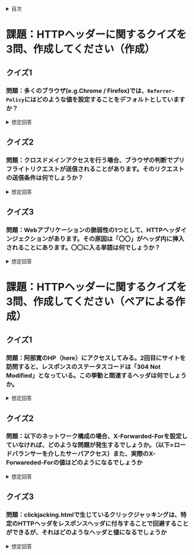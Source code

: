 <!-- START doctoc generated TOC please keep comment here to allow auto update -->
<!-- DON'T EDIT THIS SECTION, INSTEAD RE-RUN doctoc TO UPDATE -->
<details>
<summary>目次</summary>

- [課題：HTTPヘッダーに関するクイズを3問、作成してください（作成）](#%E8%AA%B2%E9%A1%8Chttp%E3%83%98%E3%83%83%E3%83%80%E3%83%BC%E3%81%AB%E9%96%A2%E3%81%99%E3%82%8B%E3%82%AF%E3%82%A4%E3%82%BA%E3%82%923%E5%95%8F%E4%BD%9C%E6%88%90%E3%81%97%E3%81%A6%E3%81%8F%E3%81%A0%E3%81%95%E3%81%84%E4%BD%9C%E6%88%90)
  - [クイズ1](#%E3%82%AF%E3%82%A4%E3%82%BA1)
    - [問題：多くのブラウザ(e.g.Chrome / Firefox)では、`Referrer-Policy`にはどのような値を設定することをデフォルトとしていますか？](#%E5%95%8F%E9%A1%8C%E5%A4%9A%E3%81%8F%E3%81%AE%E3%83%96%E3%83%A9%E3%82%A6%E3%82%B6egchrome--firefox%E3%81%A7%E3%81%AFreferrer-policy%E3%81%AB%E3%81%AF%E3%81%A9%E3%81%AE%E3%82%88%E3%81%86%E3%81%AA%E5%80%A4%E3%82%92%E8%A8%AD%E5%AE%9A%E3%81%99%E3%82%8B%E3%81%93%E3%81%A8%E3%82%92%E3%83%87%E3%83%95%E3%82%A9%E3%83%AB%E3%83%88%E3%81%A8%E3%81%97%E3%81%A6%E3%81%84%E3%81%BE%E3%81%99%E3%81%8B)
  - [クイズ2](#%E3%82%AF%E3%82%A4%E3%82%BA2)
    - [問題：クロスドメインアクセスを行う場合、ブラウザの判断でプリフライトリクエストが送信されることがあります。そのリクエストの送信条件は何でしょうか？](#%E5%95%8F%E9%A1%8C%E3%82%AF%E3%83%AD%E3%82%B9%E3%83%89%E3%83%A1%E3%82%A4%E3%83%B3%E3%82%A2%E3%82%AF%E3%82%BB%E3%82%B9%E3%82%92%E8%A1%8C%E3%81%86%E5%A0%B4%E5%90%88%E3%83%96%E3%83%A9%E3%82%A6%E3%82%B6%E3%81%AE%E5%88%A4%E6%96%AD%E3%81%A7%E3%83%97%E3%83%AA%E3%83%95%E3%83%A9%E3%82%A4%E3%83%88%E3%83%AA%E3%82%AF%E3%82%A8%E3%82%B9%E3%83%88%E3%81%8C%E9%80%81%E4%BF%A1%E3%81%95%E3%82%8C%E3%82%8B%E3%81%93%E3%81%A8%E3%81%8C%E3%81%82%E3%82%8A%E3%81%BE%E3%81%99%E3%81%9D%E3%81%AE%E3%83%AA%E3%82%AF%E3%82%A8%E3%82%B9%E3%83%88%E3%81%AE%E9%80%81%E4%BF%A1%E6%9D%A1%E4%BB%B6%E3%81%AF%E4%BD%95%E3%81%A7%E3%81%97%E3%82%87%E3%81%86%E3%81%8B)
  - [クイズ3](#%E3%82%AF%E3%82%A4%E3%82%BA3)
    - [問題：Webアプリケーションの脆弱性の1つとして、HTTPヘッダインジェクションがあります。その原因は「〇〇」がヘッダ内に挿入されることにあります。〇〇に入る単語は何でしょうか？](#%E5%95%8F%E9%A1%8Cweb%E3%82%A2%E3%83%97%E3%83%AA%E3%82%B1%E3%83%BC%E3%82%B7%E3%83%A7%E3%83%B3%E3%81%AE%E8%84%86%E5%BC%B1%E6%80%A7%E3%81%AE1%E3%81%A4%E3%81%A8%E3%81%97%E3%81%A6http%E3%83%98%E3%83%83%E3%83%80%E3%82%A4%E3%83%B3%E3%82%B8%E3%82%A7%E3%82%AF%E3%82%B7%E3%83%A7%E3%83%B3%E3%81%8C%E3%81%82%E3%82%8A%E3%81%BE%E3%81%99%E3%81%9D%E3%81%AE%E5%8E%9F%E5%9B%A0%E3%81%AF%E3%80%87%E3%80%87%E3%81%8C%E3%83%98%E3%83%83%E3%83%80%E5%86%85%E3%81%AB%E6%8C%BF%E5%85%A5%E3%81%95%E3%82%8C%E3%82%8B%E3%81%93%E3%81%A8%E3%81%AB%E3%81%82%E3%82%8A%E3%81%BE%E3%81%99%E3%80%87%E3%80%87%E3%81%AB%E5%85%A5%E3%82%8B%E5%8D%98%E8%AA%9E%E3%81%AF%E4%BD%95%E3%81%A7%E3%81%97%E3%82%87%E3%81%86%E3%81%8B)
- [課題：HTTPヘッダーに関するクイズを3問、作成してください（ペアによる作成）](#%E8%AA%B2%E9%A1%8Chttp%E3%83%98%E3%83%83%E3%83%80%E3%83%BC%E3%81%AB%E9%96%A2%E3%81%99%E3%82%8B%E3%82%AF%E3%82%A4%E3%82%BA%E3%82%923%E5%95%8F%E4%BD%9C%E6%88%90%E3%81%97%E3%81%A6%E3%81%8F%E3%81%A0%E3%81%95%E3%81%84%E3%83%9A%E3%82%A2%E3%81%AB%E3%82%88%E3%82%8B%E4%BD%9C%E6%88%90)
  - [クイズ1](#%E3%82%AF%E3%82%A4%E3%82%BA1-1)
    - [問題：阿部寛のHP（here）にアクセスしてみる。2回目にサイトを訪問すると、レスポンスのステータスコードは「304 Not Modified」となっている。この挙動と関連するヘッダは何でしょうか。](#%E5%95%8F%E9%A1%8C%E9%98%BF%E9%83%A8%E5%AF%9B%E3%81%AEhphere%E3%81%AB%E3%82%A2%E3%82%AF%E3%82%BB%E3%82%B9%E3%81%97%E3%81%A6%E3%81%BF%E3%82%8B2%E5%9B%9E%E7%9B%AE%E3%81%AB%E3%82%B5%E3%82%A4%E3%83%88%E3%82%92%E8%A8%AA%E5%95%8F%E3%81%99%E3%82%8B%E3%81%A8%E3%83%AC%E3%82%B9%E3%83%9D%E3%83%B3%E3%82%B9%E3%81%AE%E3%82%B9%E3%83%86%E3%83%BC%E3%82%BF%E3%82%B9%E3%82%B3%E3%83%BC%E3%83%89%E3%81%AF304-not-modified%E3%81%A8%E3%81%AA%E3%81%A3%E3%81%A6%E3%81%84%E3%82%8B%E3%81%93%E3%81%AE%E6%8C%99%E5%8B%95%E3%81%A8%E9%96%A2%E9%80%A3%E3%81%99%E3%82%8B%E3%83%98%E3%83%83%E3%83%80%E3%81%AF%E4%BD%95%E3%81%A7%E3%81%97%E3%82%87%E3%81%86%E3%81%8B)
  - [クイズ2](#%E3%82%AF%E3%82%A4%E3%82%BA2-1)
    - [問題：以下のネットワーク構成の場合、X-Forwarded-Forを設定していなければ、どのような問題が発生するでしょうか。（以下=ロードバランサーを介したサーバアクセス）また、実際のX-Forwareded-Forの値はどのようになるでしょうか](#%E5%95%8F%E9%A1%8C%E4%BB%A5%E4%B8%8B%E3%81%AE%E3%83%8D%E3%83%83%E3%83%88%E3%83%AF%E3%83%BC%E3%82%AF%E6%A7%8B%E6%88%90%E3%81%AE%E5%A0%B4%E5%90%88x-forwarded-for%E3%82%92%E8%A8%AD%E5%AE%9A%E3%81%97%E3%81%A6%E3%81%84%E3%81%AA%E3%81%91%E3%82%8C%E3%81%B0%E3%81%A9%E3%81%AE%E3%82%88%E3%81%86%E3%81%AA%E5%95%8F%E9%A1%8C%E3%81%8C%E7%99%BA%E7%94%9F%E3%81%99%E3%82%8B%E3%81%A7%E3%81%97%E3%82%87%E3%81%86%E3%81%8B%E4%BB%A5%E4%B8%8B%E3%83%AD%E3%83%BC%E3%83%89%E3%83%90%E3%83%A9%E3%83%B3%E3%82%B5%E3%83%BC%E3%82%92%E4%BB%8B%E3%81%97%E3%81%9F%E3%82%B5%E3%83%BC%E3%83%90%E3%82%A2%E3%82%AF%E3%82%BB%E3%82%B9%E3%81%BE%E3%81%9F%E5%AE%9F%E9%9A%9B%E3%81%AEx-forwareded-for%E3%81%AE%E5%80%A4%E3%81%AF%E3%81%A9%E3%81%AE%E3%82%88%E3%81%86%E3%81%AB%E3%81%AA%E3%82%8B%E3%81%A7%E3%81%97%E3%82%87%E3%81%86%E3%81%8B)
  - [クイズ3](#%E3%82%AF%E3%82%A4%E3%82%BA3-1)
    - [問題：clickjacking.htmlで生じているクリックジャッキングは、特定のHTTPヘッダをレスポンスヘッダに付与することで回避することができるが、それはどのようなヘッダと値になるでしょうか](#%E5%95%8F%E9%A1%8Cclickjackinghtml%E3%81%A7%E7%94%9F%E3%81%98%E3%81%A6%E3%81%84%E3%82%8B%E3%82%AF%E3%83%AA%E3%83%83%E3%82%AF%E3%82%B8%E3%83%A3%E3%83%83%E3%82%AD%E3%83%B3%E3%82%B0%E3%81%AF%E7%89%B9%E5%AE%9A%E3%81%AEhttp%E3%83%98%E3%83%83%E3%83%80%E3%82%92%E3%83%AC%E3%82%B9%E3%83%9D%E3%83%B3%E3%82%B9%E3%83%98%E3%83%83%E3%83%80%E3%81%AB%E4%BB%98%E4%B8%8E%E3%81%99%E3%82%8B%E3%81%93%E3%81%A8%E3%81%A7%E5%9B%9E%E9%81%BF%E3%81%99%E3%82%8B%E3%81%93%E3%81%A8%E3%81%8C%E3%81%A7%E3%81%8D%E3%82%8B%E3%81%8C%E3%81%9D%E3%82%8C%E3%81%AF%E3%81%A9%E3%81%AE%E3%82%88%E3%81%86%E3%81%AA%E3%83%98%E3%83%83%E3%83%80%E3%81%A8%E5%80%A4%E3%81%AB%E3%81%AA%E3%82%8B%E3%81%A7%E3%81%97%E3%82%87%E3%81%86%E3%81%8B)

</details>
<!-- END doctoc generated TOC please keep comment here to allow auto update -->

# 課題：HTTPヘッダーに関するクイズを3問、作成してください（作成）

## クイズ1

### 問題：多くのブラウザ(e.g.Chrome / Firefox)では、`Referrer-Policy`にはどのような値を設定することをデフォルトとしていますか？

<details><summary>想定回答</summary>

* `no-referrer-when-downgrade`がデフォルト値だが、最近の多くのブラウザでは`strict-origin-when-cross-origin`をデフォルトとする動きがある。

* 参考
  * 「[A new default Referrer-Policy for Chrome: strict-origin-when-cross-origin](https://developers.google.com/web/updates/2020/07/referrer-policy-new-chrome-default?s=09)」(Google)
  * 「[Referrer-Policy](https://developer.mozilla.org/ja/docs/Web/HTTP/Headers/Referrer-Policy)」(Mozilla)
</details>


## クイズ2

### 問題：クロスドメインアクセスを行う場合、ブラウザの判断でプリフライトリクエストが送信されることがあります。そのリクエストの送信条件は何でしょうか？

<details><summary>想定回答</summary>

* 以下の条件に該当しない場合（つまりシンプルリクエスト以外）は、プリフライトリクエストが送信される。
  * HTTPメソッドがGET, POST, HEADのいずれか
  * HTTPヘッダにAccept, Accept-Language, Content-Language, Content-Type以外のフィールドが含まれない
  * Content-Typeの値はapplication/x-www-form-urlencoded, multipart/form-data, text/plainのいずれか
* 参考
  * 「[CORS(Cross-Origin Resource Sharing)について整理してみた](https://dev.classmethod.jp/articles/about-cors/)」(Classmethod)

</details>

## クイズ3 

### 問題：Webアプリケーションの脆弱性の1つとして、HTTPヘッダインジェクションがあります。その原因は「〇〇」がヘッダ内に挿入されることにあります。〇〇に入る単語は何でしょうか？

<details><summary>想定回答</summary>

* 改行コード
  * HTTPヘッダの行は、改行コードで区切られるため、意図しないレスポンスヘッダが追加される恐れがある。
  * 例えば、`Set-Cookie`を改行コードに続いてヘッダに含めることで、任意のCookieを固定化することが可能なため、なりすましといった問題が発生する。
* 参考：「[改行コードに要注意！ HTTP ヘッダインジェクションの概要と対策](https://yamory.io/blog/about-http-header-injection/#http-%E3%83%98%E3%83%83%E3%83%80%E3%82%A4%E3%83%B3%E3%82%B8%E3%82%A7%E3%82%AF%E3%82%B7%E3%83%A7%E3%83%B3%E3%81%A8%E3%81%AF%E3%81%AA%E3%81%AB%E3%81%8B)」(yamory Blog)

</details>

# 課題：HTTPヘッダーに関するクイズを3問、作成してください（ペアによる作成）

## クイズ1

### 問題：阿部寛のHP（here）にアクセスしてみる。2回目にサイトを訪問すると、レスポンスのステータスコードは「304 Not Modified」となっている。この挙動と関連するヘッダは何でしょうか。

<details><summary>想定回答</summary>

* 以下の4つのヘッダが関連している。

|ヘッダ名|意味|使い分け|
|----|----|----|
|If-Modified-Since|ローカルキャッシュの更新日時(GMT)|リソースの更新日時を条件にGETする場合に使用|
|Last-Modified|リソースの更新日時|リソースの更新日時を条件にGETする場合に使用|
|If-None-Match|キャッシュしてあるリソースのETagの値|リソースのETagを条件にGETする場合に使用|
|ETag|リソースの更新状態を比較するための文字列(リソースを更新した際に別の値になるのであれば、どのような文字列でも問題ない)|リソースのETagを条件にGETする場合に使用|

参照：書籍「Webを支える技術」
</details>

## クイズ2

### 問題：以下のネットワーク構成の場合、X-Forwarded-Forを設定していなければ、どのような問題が発生するでしょうか。（以下=ロードバランサーを介したサーバアクセス）また、実際のX-Forwareded-Forの値はどのようになるでしょうか

<details><summary>想定回答</summary>

* 設定せずとも通信自体は問題なく行われるが、サーバにはロードバランサーのIPアドレスしかわからず、クライアントの元IPアドレスを特定できないという問題が発生する。それにより、クライアントのIPアドレスを元にした処理をおこなことができなくなる。
* 値は以下の構成となる。また、最も左が元のクライアントのIPアドレス、最も右が最後のプロキシのIPアドレスとなるように書き出される。
`<クライアントのIPアドレス>,<通過したプロキシのIPアドレス>,<通過したプロキシのIPアドレス>`
* 参考：「[X-Forwarded-For](https://developer.mozilla.org/ja/docs/Web/HTTP/Headers/X-Forwarded-For)」(Mozilla)

</details>

## クイズ3

### 問題：clickjacking.htmlで生じているクリックジャッキングは、特定のHTTPヘッダをレスポンスヘッダに付与することで回避することができるが、それはどのようなヘッダと値になるでしょうか

<details><summary>想定回答</summary>

* 以下の2種類のヘッダと値を設定することで回避することができる。
  * ヘッダ：`X-FRAME-OPTIONS`
  * 値：以下の2つの値が使用可能。
    * `DENY`：ページをフレーム内に表示できない
    * `SAMEORIGIN`：ページ自体と同一オリジンのフレーム内でのみ表示する
  * ヘッダ：`Content-Security-Policy`
  * 値：
* 参照：
  * 「[X-Frame-Options](https://developer.mozilla.org/ja/docs/Web/HTTP/Headers/X-Frame-Options)」(Mozilla)
  * 「[コンテンツ セキュリティ ポリシー](https://developers.google.com/web/fundamentals/security/csp)」(Google)
  * 「[悪意あるサイトにこっそり誘導 クリックジャッキング](https://yamory.io/blog/about-clickjacking/)」(yamory Blog)

</details>